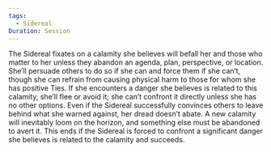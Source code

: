```yaml
---
tags:
  - Sidereal
Duration: Session
---
```

The Sidereal fixates on a calamity she believes will befall her and those who matter to her unless they abandon an agenda, plan, perspective, or location. She’ll persuade others to do so if she can and force them if she can’t, though she can refrain from causing physical harm to those for whom she has positive Ties. If she encounters a danger she believes is related to this calamity, she’ll flee or avoid it; she can’t confront it directly unless she has no other options.
Even if the Sidereal successfully convinces others to leave behind what she warned against, her dread doesn’t abate. A new calamity will inevitably loom on the horizon, and something else must be abandoned to avert it.
This ends if the Sidereal is forced to confront a significant danger she believes is related to the calamity and succeeds.